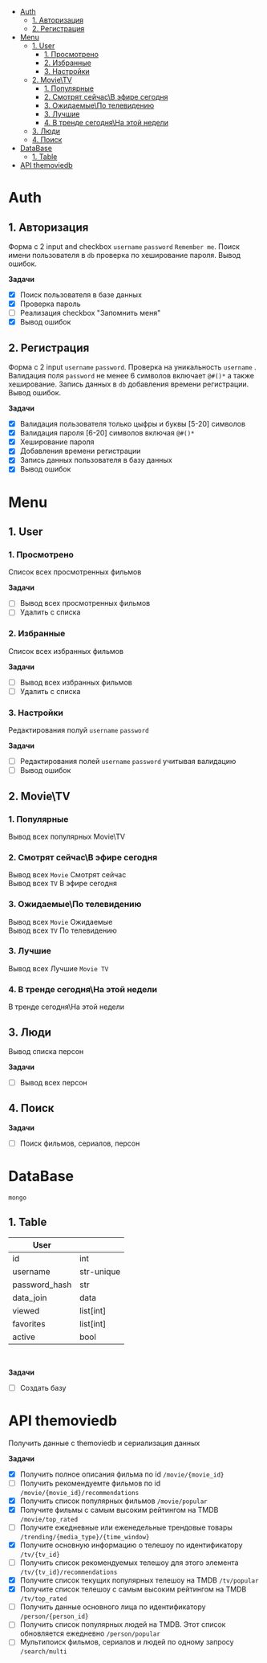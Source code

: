 
- [Auth](#auth)
  - [1. Авторизация](#1-авторизация)
  - [2. Регистрация](#2-регистрация)
- [Menu](#menu)
  - [1. User](#1-user)
    - [1. Просмотрено](#1-просмотрено)
    - [2. Избранные](#2-избранные)
    - [3. Настройки](#3-настройки)
  - [2. Movie\\TV](#2-movietv)
    - [1. Популярные](#1-популярные)
    - [2. Смотрят сейчас\\В эфире сегодня](#2-смотрят-сейчасв-эфире-сегодня)
    - [3. Ожидаемые\\По телевидению](#3-ожидаемыепо-телевидению)
    - [3. Лучшие](#3-лучшие)
    - [4. В тренде сегодня\\На этой недели](#4-в-тренде-сегодняна-этой-недели)
  - [3. Люди](#3-люди)
  - [4. Поиск](#4-поиск)
- [DataBase](#database)
  - [1. Table](#1-table)
- [API themoviedb](#api-themoviedb)


# Auth

## 1. Авторизация

Форма с 2 input and checkbox `username` `password` `Remember me`.
Поиск имени пользователя в `db` проверка по хеширование пароля.
Вывод ошибок.

**Задачи**

- [x] Поиск пользователя в базе данных
- [x] Проверка пароль
- [ ] Реализация checkbox "Запомнить меня"
- [x] Вывод ошибок

## 2. Регистрация

Форма с 2 input `username` `password`.
Проверка на уникальность `username` . Валидация поля `password` не менее 6 символов включает `@#()*` а также хеширование.
Запись данных в `db` добавления времени регистрации. Вывод ошибок.

**Задачи**

- [x] Валидация пользователя только цыфры и буквы [5-20] символов
- [x] Валидация пароля [6-20] символов включая `@#()*`
- [x] Хеширование пароля
- [x] Добавления времени регистрации
- [x] Запись данных пользователя в базу данных
- [x] Вывод ошибок

# Menu

## 1. User

### 1. Просмотрено

Список всех просмотренных фильмов

**Задачи**

- [ ] Вывод всех просмотренных фильмов
- [ ] Удалить с списка

### 2. Избранные

Список всех избранных фильмов

**Задачи**

- [ ] Вывод всех избранных фильмов
- [ ] Удалить с списка

### 3. Настройки

Редактирования полуй `username` `password`

**Задачи**

- [ ] Редактирования полей `username` `password`  учитывая валидацию
- [ ] Вывод ошибок

## 2. Movie\TV

### 1. Популярные

Вывод всех популярных Movie\TV

### 2. Смотрят сейчас\В эфире сегодня

Вывод всех `Movie` Смотрят сейчас <br>
Вывод всех `TV` В эфире сегодня

### 3. Ожидаемые\По телевидению

Вывод всех `Movie` Ожидаемые <br>
Вывод всех `TV` По телевидению

### 3. Лучшие

Вывод всех Лучшие `Movie TV`

### 4. В тренде сегодня\На этой недели

В тренде сегодня\На этой недели

## 3. Люди

Вывод списка персон

**Задачи**

- [ ] Вывод всех персон

## 4. Поиск

**Задачи**

- [ ] Поиск фильмов, сериалов, персон

# DataBase

`mongo`

## 1. Table
|<b>User</b>||
|----|----|
|id| int|
|username| str-unique|
|password_hash| str|
|data_join|data|
|viewed|list[int]|
|favorites|list[int]|
|active|bool|
<br>

**Задачи**

- [ ] Создать базу

# API themoviedb

Получить данные с themoviedb и сериализация данных

**Задачи**

- [x] Получить полное описания фильма по id `/movie/{movie_id}`
- [ ] Получить рекомендуемте фильмов по id `/movie/{movie_id}/recommendations`
- [x] Получить список популярных фильмов `/movie/popular`
- [x] Получите фильмы с самым высоким рейтингом на TMDB `/movie/top_rated`
- [ ] Получите ежедневные или еженедельные трендовые товары `/trending/{media_type}/{time_window}`
- [x] Получите основную информацию о телешоу по идентификатору `/tv/{tv_id}`
- [ ] Получить список рекомендуемых телешоу для этого элемента `/tv/{tv_id}/recommendations`
- [x] Получите список текущих популярных телешоу на TMDB `/tv/popular`
- [x] Получите список телешоу с самым высоким рейтингом на TMDB `/tv/top_rated`
- [ ] Получить данные основного лица по идентификатору `/person/{person_id}`
- [ ] Получить список популярных людей на TMDB. Этот список обновляется ежедневно `/person/popular`
- [ ] Мультипоиск фильмов, сериалов и людей по одному запросу `/search/multi`
